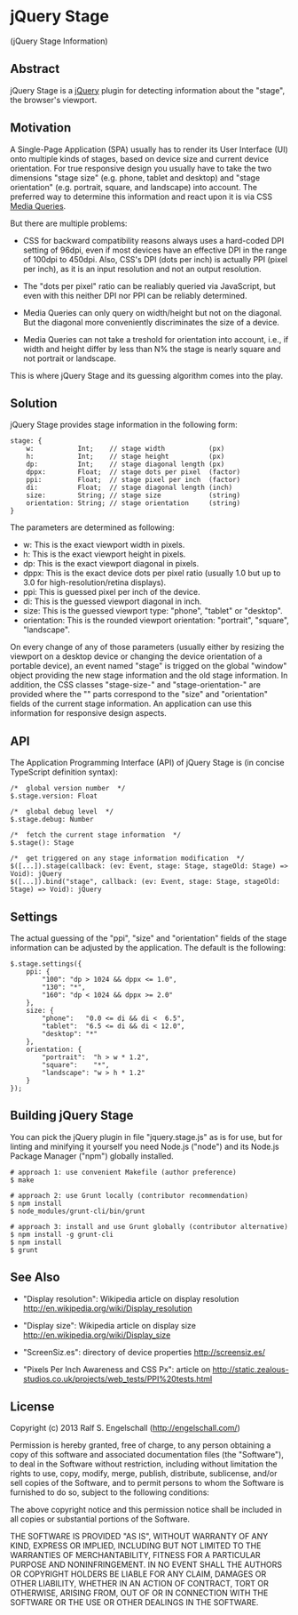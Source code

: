 
jQuery Stage
============

(jQuery Stage Information)

Abstract
--------

jQuery Stage is a [jQuery](http://jquery.com/) plugin for detecting
information about the "stage", the browser's viewport.

Motivation
----------

A Single-Page Application (SPA) usually has to render its User Interface
(UI) onto multiple kinds of stages, based on device size and current
device orientation. For true responsive design you usually have to take
the two dimensions "stage size" (e.g. phone, tablet and desktop) and
"stage orientation" (e.g. portrait, square, and landscape) into account.
The preferred way to determine this information and react upon it
is via CSS [Media Queries](http://www.w3.org/TR/css3-mediaqueries/).

But there are multiple problems:

- CSS for backward compatibility reasons
  always uses a hard-coded DPI setting of 96dpi, even if most devices
  have an effective DPI in the range of 100dpi to 450dpi. Also, CSS's
  DPI (dots per inch) is actually PPI (pixel per inch), as it is an
  input resolution and not an output resolution.

- The "dots per pixel" ratio can be realiably queried via JavaScript,
  but even with this neither DPI nor PPI can be reliably determined.

- Media Queries can only query on width/height but not on the diagonal.
  But the diagonal more conveniently discriminates the size of a device.

- Media Queries can not take a treshold for orientation into account,
  i.e., if width and height differ by less than N% the stage is nearly
  square and not portrait or landscape.

This is where jQuery Stage and its guessing algorithm comes into the play.

Solution
--------

jQuery Stage provides stage information in the following form:

    stage: {
        w:           Int;    // stage width           (px)
        h:           Int;    // stage height          (px)
        dp:          Int;    // stage diagonal length (px)
        dppx:        Float;  // stage dots per pixel  (factor)
        ppi:         Float;  // stage pixel per inch  (factor)
        di:          Float;  // stage diagonal length (inch)
        size:        String; // stage size            (string)
        orientation: String; // stage orientation     (string)
    }

The parameters are determined as following:

- w: This is the exact viewport width in pixels.
- h: This is the exact viewport height in pixels.
- dp: This is the exact viewport diagonal in pixels.
- dppx: This is the exact device dots per pixel ratio (usually 1.0 but up to 3.0 for high-resolution/retina displays).
- ppi: This is guessed pixel per inch of the device.
- di: This is the guessed viewport diagonal in inch.
- size: This is the guessed viewport type: "phone", "tablet" or "desktop".
- orientation: This is the rounded viewport orientation: "portrait", "square", "landscape".

On every change of any of those parameters (usually either by resizing
the viewport on a desktop device or changing the device orientation of
a portable device), an event named "stage" is trigged on the global
"window" object providing the new stage information and the old stage
information. In addition, the CSS classes "stage-size-<name>" and
"stage-orientation-<name>" are provided where the "<name>" parts
correspond to the "size" and "orientation" fields of the current stage
information. An application can use this information for responsive
design aspects.

API
---

The Application Programming Interface (API) of jQuery Stage is
(in concise TypeScript definition syntax):

    /*  global version number  */
    $.stage.version: Float

    /*  global debug level  */
    $.stage.debug: Number

    /*  fetch the current stage information  */
    $.stage(): Stage

    /*  get triggered on any stage information modification  */
    $([...]).stage(callback: (ev: Event, stage: Stage, stageOld: Stage) => Void): jQuery
    $([...]).bind("stage", callback: (ev: Event, stage: Stage, stageOld: Stage) => Void): jQuery

Settings
--------

The actual guessing of the "ppi", "size" and "orientation" fields
of the stage information can be adjusted by the application. The
default is the following:

    $.stage.settings({
        ppi: {
            "100": "dp > 1024 && dppx <= 1.0",
            "130": "*",
            "160": "dp < 1024 && dppx >= 2.0"
        },
        size: {
            "phone":   "0.0 <= di && di <  6.5",
            "tablet":  "6.5 <= di && di < 12.0",
            "desktop": "*"
        },
        orientation: {
            "portrait":  "h > w * 1.2",
            "square":    "*",
            "landscape": "w > h * 1.2"
        }
    });

Building jQuery Stage
---------------------

You can pick the jQuery plugin in file "jquery.stage.js" as is for use,
but for linting and minifying it yourself you need Node.js ("node") and
its Node.js Package Manager ("npm") globally installed.

    # approach 1: use convenient Makefile (author preference)
    $ make

    # approach 2: use Grunt locally (contributor recommendation)
    $ npm install
    $ node_modules/grunt-cli/bin/grunt

    # approach 3: install and use Grunt globally (contributor alternative)
    $ npm install -g grunt-cli
    $ npm install
    $ grunt

See Also
--------

- "Display resolution": Wikipedia article on display resolution
  http://en.wikipedia.org/wiki/Display_resolution

- "Display size": Wikipedia article on display size
  http://en.wikipedia.org/wiki/Display_size

- "ScreenSiz.es": directory of device properties
  http://screensiz.es/

- "Pixels Per Inch Awareness and CSS Px": article on 
  http://static.zealous-studios.co.uk/projects/web_tests/PPI%20tests.html

License
-------

Copyright (c) 2013 Ralf S. Engelschall (http://engelschall.com/)

Permission is hereby granted, free of charge, to any person obtaining
a copy of this software and associated documentation files (the
"Software"), to deal in the Software without restriction, including
without limitation the rights to use, copy, modify, merge, publish,
distribute, sublicense, and/or sell copies of the Software, and to
permit persons to whom the Software is furnished to do so, subject to
the following conditions:

The above copyright notice and this permission notice shall be included
in all copies or substantial portions of the Software.

THE SOFTWARE IS PROVIDED "AS IS", WITHOUT WARRANTY OF ANY KIND,
EXPRESS OR IMPLIED, INCLUDING BUT NOT LIMITED TO THE WARRANTIES OF
MERCHANTABILITY, FITNESS FOR A PARTICULAR PURPOSE AND NONINFRINGEMENT.
IN NO EVENT SHALL THE AUTHORS OR COPYRIGHT HOLDERS BE LIABLE FOR ANY
CLAIM, DAMAGES OR OTHER LIABILITY, WHETHER IN AN ACTION OF CONTRACT,
TORT OR OTHERWISE, ARISING FROM, OUT OF OR IN CONNECTION WITH THE
SOFTWARE OR THE USE OR OTHER DEALINGS IN THE SOFTWARE.

